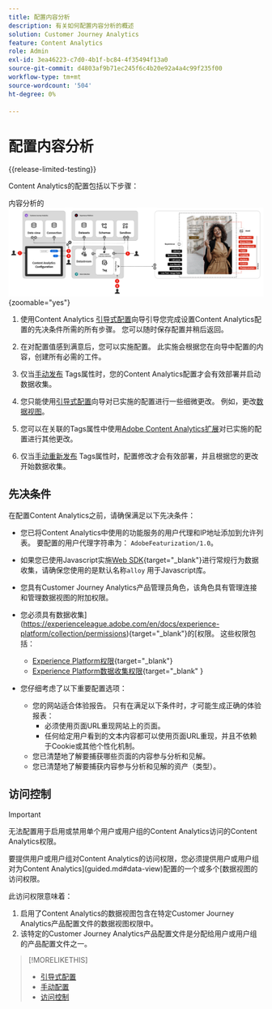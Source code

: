```yaml
---
title: 配置内容分析
description: 有关如何配置内容分析的概述
solution: Customer Journey Analytics
feature: Content Analytics
role: Admin
exl-id: 3ea46223-c7d0-4b1f-bc84-4f35494f13a0
source-git-commit: d4803af9b71ec245f6c4b20e92a4a4c99f235f00
workflow-type: tm+mt
source-wordcount: '504'
ht-degree: 0%

---
```


# 配置内容分析

{{release-limited-testing}}


Content Analytics的配置包括以下步骤：

内容分析的![配置](../assets/aca-configuration.svg){zoomable="yes"}

1. 使用Content Analytics [引导式配置](guided.md)向导引导您完成设置Content Analytics配置的先决条件所需的所有步骤。 您可以随时保存配置并稍后返回。
1. 在对配置值感到满意后，您可以实施配置。 此实施会根据您在向导中配置的内容，创建所有必需的工件。
1. 仅当[手动发布](manual.md) Tags属性时，您的Content Analytics配置才会有效部署并启动数据收集。

1. 您只能使用[引导式配置](guided.md)向导对已实施的配置进行一些细微更改。 例如，更改[数据视图](/help/data-views/data-views.md)。
1. 您可以在关联的Tags属性中使用[Adobe Content Analytics扩展](https://experienceleague.adobe.com/en/docs/experience-platform/tags/extensions/client/content-analytics/overview)对已实施的配置进行其他更改。
1. 仅当[手动重新发布](manual.md) Tags属性时，配置修改才会有效部署，并且根据您的更改开始数据收集。


## 先决条件

在配置Content Analytics之前，请确保满足以下先决条件：

* 您已将Content Analytics中使用的功能服务的用户代理和IP地址添加到允许列表。 要配置的用户代理字符串为： <code>AdobeFeaturization/1.0</code>。
* 如果您已使用Javascript实施[Web SDK](https://experienceleague.adobe.com/en/docs/experience-platform/web-sdk/install/library){target="_blank"}进行常规行为数据收集，请确保您使用的是默认名称<code>alloy</code> 用于Javascript库。
* 您具有Customer Journey Analytics产品管理员角色，该角色具有管理连接和管理数据视图的附加权限。
* 您必须具有数据收集](https://experienceleague.adobe.com/en/docs/experience-platform/collection/permissions){target="_blank"}的[权限。 这些权限包括：
   * [Experience Platform权限](https://experienceleague.adobe.com/en/docs/experience-platform/collection/permissions#adobe-experience-platform-permissions){target="_blank"}
   * [Experience Platform数据收集权限](https://experienceleague.adobe.com/en/docs/experience-platform/collection/permissions#adobe-experience-platform-data-collection-permissions){target="_blank" }
* 您仔细考虑了以下重要配置选项：

   * 您的网站适合体验报告。 只有在满足以下条件时，才可能生成正确的体验报表：
      * 必须使用页面URL重现网站上的页面。
      * 任何给定用户看到的文本内容都可以使用页面URL重现，并且不依赖于Cookie或其他个性化机制。
   * 您已清楚地了解要捕获哪些页面的内容参与分析和见解。
   * 您已清楚地了解要捕获内容参与分析和见解的资产（类型）。


## 访问控制

>[!IMPORTANT]
>
>无法配置用于启用或禁用单个用户或用户组的Content Analytics访问的Content Analytics权限。
>

要提供用户或用户组对Content Analytics的访问权限，您必须提供用户或用户组对为Content Analytics](guided.md#data-view)配置的一个或多个[数据视图的访问权限。

此访问权限意味着：

1. 启用了Content Analytics的数据视图包含在特定Customer Journey Analytics产品配置文件的数据视图权限中。
1. 该特定的Customer Journey Analytics产品配置文件是分配给用户或用户组的产品配置文件之一。

>[!MORELIKETHIS]
>
>* [引导式配置](guided.md)
>* [手动配置](manual.md)
>* [访问控制](/help/technotes/access-control.md)
>
